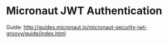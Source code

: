 # Micronaut JWT Authentication #

Guide: http://guides.micronaut.io/micronaut-security-jwt-groovy/guide/index.html

